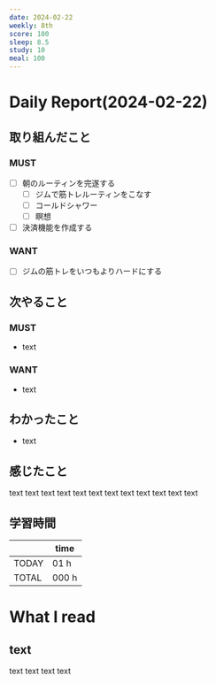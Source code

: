 ```yaml
---
date: 2024-02-22
weekly: 8th
score: 100
sleep: 8.5
study: 10
meal: 100
---
```

# Daily Report(2024-02-22)
## 取り組んだこと
### MUST
- [ ] 朝のルーティンを完遂する
	- [ ] ジムで筋トレルーティンをこなす
	- [ ] コールドシャワー
	- [ ] 瞑想
- [ ] 決済機能を作成する
### WANT
- [ ] ジムの筋トレをいつもよりハードにする
## 次やること
### MUST
- text
### WANT
- text
## わかったこと
- text
## 感じたこと
text text text text text text text text text text text text
## 学習時間
|       | time  | 
| ----- | ----- |
| TODAY | 01 h   |
| TOTAL | 000 h |
# What I read
## text 
text text text text